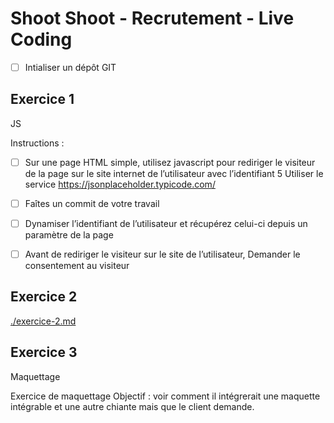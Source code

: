 # Shoot Shoot - Recrutement - Live Coding


- [ ] Intialiser un dépôt GIT

## Exercice 1

JS

Instructions : 
 - [ ] Sur une page HTML simple, utilisez javascript pour rediriger le visiteur de la page sur le site internet de l’utilisateur avec l’identifiant 5 Utiliser le service https://jsonplaceholder.typicode.com/
 - [ ] Faîtes un commit de votre travail
 - [ ] Dynamiser l’identifiant de l’utilisateur et récupérez celui-ci depuis un paramètre de la page
 - [ ] Avant de rediriger le visiteur sur le site de l’utilisateur, Demander le consentement au visiteur


## Exercice 2 

[./exercice-2.md](./exercice-2)

## Exercice 3

Maquettage

Exercice de maquettage 
Objectif : voir comment il intégrerait une maquette intégrable et une autre chiante mais que le client demande.
